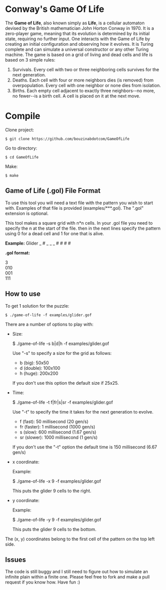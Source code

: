 # Conway's Game Of Life

The **Game of Life**, also known simply as **Life**, is a cellular automaton devised by the British mathematician  John Horton Conway in 1970. It is a zero-player game, meaning that its evolution is determined by its initial state, requiring no further input. One interacts with the Game of Life by creating an initial configuration and observing how it evolves. It is Turing complete and can simulate a universal constructor or any other Turing machine.
The game is based on a grid of living and dead cells and life is based on 3 simple rules:
1.  Survivals. Every cell with two or three neighboring cells survives for the next generation.
2.  Deaths. Each cell with four or more neighbors dies (is removed) from overpopulation. Every cell with one neighbor or none dies from isolation.
3.  Births. Each empty cell adjacent to exactly three neighbors--no more, no fewer--is a birth cell. A cell is placed on it at the next move.

# Compile

Clone project:

    $ git clone https://github.com/bouzinabdotcom/GameOfLife

Go to directory:

    $ cd GameOfLife
Make:

    $ make


## Game of Life (.gol) File Format

To use this tool you will need a text file with the pattern you wish to start with.
Examples of that file is provided (examples/***.gol). The ".gol" extension is optional.

This tool makes a square grid with n*n cells. 
In your .gol file you need to specify the n at the start of the file. then in the next lines specify the pattern using 0 for a dead cell and 1 for one that is alive.

**Example:** Glider 
_ # _
_ _ #
\# # #

**.gol format:** 
 
3  
010  
001  
111  

## How to use

To get 1 solution for the puzzle: 

    $ ./game-of-life -f examples/glider.gof

There are a number of options to play with:

 - Size:

    $ ./game-of-life -s b|d|h -f examples/glider.gof

	Use "-s" to specify a size for the grid as follows:

	- b (big): 50x50
	- d (double): 100x100
	- h (huge): 200x200

	If you don't use this option the default size if 25x25.

 - Time: 

    $ ./game-of-life -t f|fr|s|sr -f examples/glider.gof

	Use "-t" to specify the time it takes for the next generation to evolve.
	

	 - f (fast): 50 millisecond (20 gen/s)
	 - fr (faster): 1 millisecond (1000 gen/s)
	 - s (slow): 600 millisecond (1.67 gen/s)
	 - sr (slower): 1000 millisecond (1 gen/s)

	If you don't use the "-t" option the default time is 150 millisecond (6.67 gen/s)

 - x coordinate:
 
	Example:
	
    $ ./game-of-life -x 9 -f examples/glider.gof

	This puts the glider 9 cells to the right.

- y coordinate:
 
	Example:
	
    $ ./game-of-life -y 9 -f examples/glider.gof

	This puts the glider 9 cells to the bottom.

The (x, y) coordinates belong to the first cell of the pattern on the top left side.



## Issues

The code is still buggy and I still need to figure out how to simulate an infinite plain within a finite one.
Please feel free to fork and make a pull request if you know how.
Have fun :)